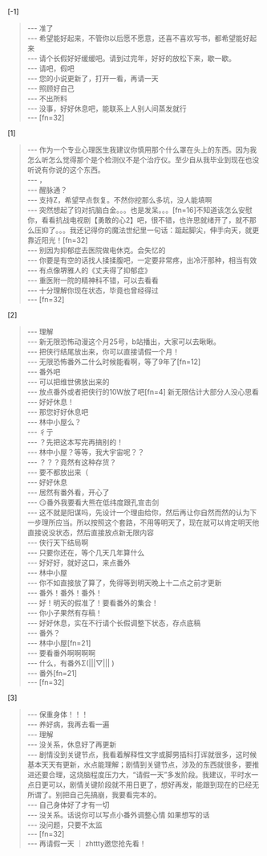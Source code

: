 
[-1] 
>--- 准了<br>
>--- 希望能好起来，不管你以后愿不愿意，还喜不喜欢写书，都希望能好起来<br>
>--- 请个长假好好缓缓吧。请到过完年，好好的放松下来，歇一歇。<br>
>--- 请吧，假吧<br>
>--- 您的小说更新了，打开一看，再请一天<br>
>--- 照顾好自己<br>
>--- 不出所料<br>
>--- 没事，好好休息吧，能联系上人别人间蒸发就行<br>
>--- [fn=32]<br>

[1] 
>--- 作为一个专业心理医生我建议你慎用那个什么罩在头上的东西。因为我怎么听怎么觉得那个是个检测仪不是个治疗仪。至少自从我毕业到现在也没听说有你说的这个东西。<br>
>--- ，<br>
>--- 醒脉通？<br>
>--- 支持Z，希望早点恢复。不然你挖那么多坑，没人能填啊<br>
>--- 突然想起了钧对抗脑白金。。。也是发呆。。。[fn=16]不知道该怎么安慰你，看看抗战电视剧【勇敢的心2】吧，很不错，也许思就绪开了，就不那么压抑了。。。我还记得你的魔法世纪里一句话：踮起脚尖，伸手向天，就更靠近阳光！[fn=32]<br>
>--- 别因为抑郁症去医院做电休克。会失忆的<br>
>--- 你要是有空的话找人揉揉腹吧，一定要非常疼，出冷汗那种，相当有效<br>
>--- 有点像堺雅人的《丈夫得了抑郁症》<br>
>--- 重医附一院的精神科不错，可以去看看<br>
>--- 十分理解你现在状态，毕竟也曾经得过<br>
>--- [fn=32]<br>

[2] 
>--- 理解<br>
>--- 新无限恐怖动漫这个月25号，b站播出，大家可以去瞅瞅。<br>
>--- 把侠行结尾放出来，你可以直接请假一个月！<br>
>--- 无限恐怖番外二什么时候能看啊，等了9年了[fn=12]<br>
>--- 番外吧<br>
>--- 可以把维世佛放出来的<br>
>--- 放点番外或者把侠行的10W放了吧[fn=4] 新无限估计大部分人没心思看<br>
>--- 好好休息！<br>
>--- 那您好好休息吧<br>
>--- 林中小屋么？<br>
>--- 彳亍<br>
>--- ？先把这本写完再搞别的！<br>
>--- 林中小屋？等等，我大宇宙呢？？<br>
>--- ？？？竟然有这种存货？<br>
>--- 要不都放出来（<br>
>--- 好好休息<br>
>--- 居然有番外看，开心了<br>
>--- 😏番外我要看大熊在低纬度跟孔宣击剑<br>
>--- 这不就是阳谋吗，先设计一个理由给你，然后再让你自然而然的认为下一步理所应当。所以按照这个套路，不用等明天了，现在就可以肯定明天他直接说没状态，然后直接放点新无限内容<br>
>--- 侠行天下结局啊<br>
>--- 只要你还在，等个几天几年算什么<br>
>--- 好好好，就好这口，来点番外<br>
>--- 林中小屋<br>
>--- 你不如直接放了算了，免得等到明天晚上十二点之前才更新<br>
>--- 番外！番外！番外！<br>
>--- 好！明天的假准了！要看番外的集合！<br>
>--- 你小子果然有存稿！<br>
>--- 好好休息，实在不行请个长假调整下状态，存点底稿<br>
>--- 番外？<br>
>--- 林中小屋[fn=21]<br>
>--- 要看番外啊啊啊啊<br>
>--- 什么，有番外Σ(|||▽||| )<br>
>--- 番外[fn=21]<br>
>--- [fn=32]<br>

[3] 
>--- 保重身体！！！<br>
>--- 养好病，我再去看一遍<br>
>--- 理解<br>
>--- 没关系，休息好了再更新<br>
>--- 剧情没到关键节点，我看着解释性文字或脚男插科打诨就很多，这时候基本天天有更新，水点能理解；剧情到关键节点，涉及的东西就很多，要推进还要合理，这烧脑程度压力大，“请假一天”多发阶段。我建议，平时水一点日更可以，剧情关键阶段就不用日更了，想好再发，能跟到现在的已经无所谓了。别把自己先搞崩，我要看完本的。<br>
>--- 自己身体好了才有一切<br>
>--- 没关系。话说你可以写点小番外调整心情 如果想写的话<br>
>--- 没问题，只要不太监<br>
>--- [fn=32]<br>
>--- 再请假一天 ｜ zhttty邀您抢先看！<br>
